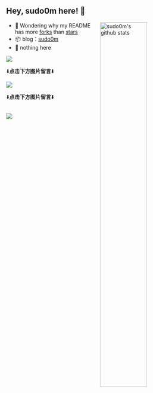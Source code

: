 ## Hey, sudo0m here! :wave: 

<img align="right" alt="sudo0m's github stats" width="50%" src="https://github-readme-stats.vercel.app/api?username=sudo0m&show_icons=true">



-   :thinking: Wondering why my README has more [forks](https://github.com/ouuan/sudo0m/network/members) than [stars](https://github.com/ouuan/sudo0m/stargazers)
-   :package: blog：[sudo0m](https://sudo0m.github.io)
-   :seedling: nothing here


[![](https://count.getloli.com/get/@sudo0m.github.readme)](https://count.getloli.com/)

⬇️**点击下方图片留言**⬇️

[![](https://chat.getloli.com/room/@Quan666.github/svg?width=600&height=100&limit=20&theme=light&title=Quan666@github:%20~&fontSize=13)](https://chat.getloli.com/room/@Quan666.github?title=sudo0m的留言板)

⬇️**点击下方图片留言**⬇️

[![](https://chat.getloli.com/room/@sudo0m.github/svg?width=600&height=100&limit=20&theme=light&title=sudo0m@github:%20~&fontSize=13)](https://chat.getloli.com/room/@sudo0m.github?title=sudo0m的留言板)
---
